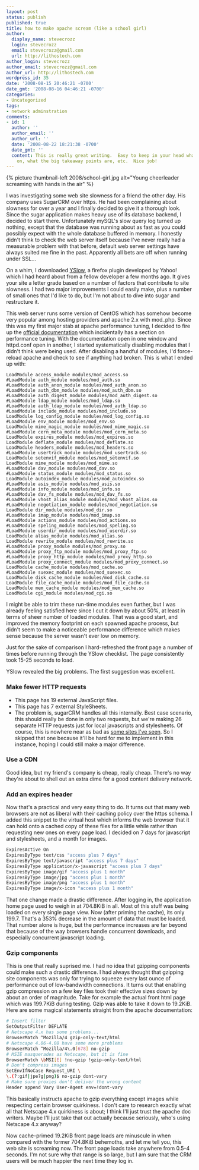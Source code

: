 ```yaml
---
layout: post
status: publish
published: true
title: how to make apache scream (like a school girl)
author:
  display_name: stevecrozz
  login: stevecrozz
  email: stevecrozz@gmail.com
  url: http://lithostech.com
author_login: stevecrozz
author_email: stevecrozz@gmail.com
author_url: http://lithostech.com
wordpress_id: 35
date: '2008-08-15 20:46:21 -0700'
date_gmt: '2008-08-16 04:46:21 -0700'
categories:
- Uncategorized
tags:
- network adminstration
comments:
- id: 1
  author: ''
  author_email: ''
  author_url: ''
  date: '2008-08-22 18:21:38 -0700'
  date_gmt: ''
  content: This is really great writing.  Easy to keep in your head what is going
    on, what the big takeaway points are, etc.  Nice job!
---
```

{% picture thumbnail-left 2008/school-girl.jpg alt="Young cheerleader screaming with hands in the air" %}

I was investigating some web site slowness for a friend the other day.
His company uses SugarCRM over https. He had been complaining about
slowness for over a year and I finally decided to give it a thorough
look. Since the sugar application makes heavy use of its database
backend, I decided to start there.  Unfortunately mySQL's slow query log
turned up nothing, except that the database was running about as fast as
you could possibly expect with the whole database buffered in memory. I
honestly didn't think to check the web server itself because I've never
really had a measurable problem with that before, default web server
settings have always suited me fine in the past. Apparently all bets are
off when running under SSL...

On a whim, I downloaded [YSlow](http://developer.yahoo.com/yslow/), a
firefox plugin developed by Yahoo! which I had heard about from a fellow
developer a few months ago. It gives your site a letter grade based on a
number of factors that contribute to site slowness. I had two major
improvements I could easily make, plus a number of small ones that I'd
like to do, but I'm not about to dive into sugar and restructure it.

<!--more-->

This web server runs some version of CentOS which has somehow become
very popular among hosting providers and apache 2.x with mod_php. Since
this was my first major stab at apache performance tuning, I decided to
fire up the [official documentation](http://httpd.apache.org/docs/2.0/)
which incidentally has a section on performance tuning. With the
documentation open in one window and httpd.conf open in another, I
started systematically disabling modules that I didn't think were being
used. After disabling a handful of modules, I'd force-reload apache and
check to see if anything had broken. This is what I ended up with:

~~~
LoadModule access_module modules/mod_access.so
#LoadModule auth_module modules/mod_auth.so
#LoadModule auth_anon_module modules/mod_auth_anon.so
#LoadModule auth_dbm_module modules/mod_auth_dbm.so
#LoadModule auth_digest_module modules/mod_auth_digest.so
#LoadModule ldap_module modules/mod_ldap.so
#LoadModule auth_ldap_module modules/mod_auth_ldap.so
#LoadModule include_module modules/mod_include.so
LoadModule log_config_module modules/mod_log_config.so
#LoadModule env_module modules/mod_env.so
LoadModule mime_magic_module modules/mod_mime_magic.so
#LoadModule cern_meta_module modules/mod_cern_meta.so
LoadModule expires_module modules/mod_expires.so
LoadModule deflate_module modules/mod_deflate.so
LoadModule headers_module modules/mod_headers.so
#LoadModule usertrack_module modules/mod_usertrack.so
LoadModule setenvif_module modules/mod_setenvif.so
LoadModule mime_module modules/mod_mime.so
#LoadModule dav_module modules/mod_dav.so
#LoadModule status_module modules/mod_status.so
LoadModule autoindex_module modules/mod_autoindex.so
#LoadModule asis_module modules/mod_asis.so
#LoadModule info_module modules/mod_info.so
#LoadModule dav_fs_module modules/mod_dav_fs.so
#LoadModule vhost_alias_module modules/mod_vhost_alias.so
#LoadModule negotiation_module modules/mod_negotiation.so
LoadModule dir_module modules/mod_dir.so
#LoadModule imap_module modules/mod_imap.so
#LoadModule actions_module modules/mod_actions.so
#LoadModule speling_module modules/mod_speling.so
#LoadModule userdir_module modules/mod_userdir.so
LoadModule alias_module modules/mod_alias.so
LoadModule rewrite_module modules/mod_rewrite.so
#LoadModule proxy_module modules/mod_proxy.so
#LoadModule proxy_ftp_module modules/mod_proxy_ftp.so
#LoadModule proxy_http_module modules/mod_proxy_http.so
#LoadModule proxy_connect_module modules/mod_proxy_connect.so
LoadModule cache_module modules/mod_cache.so
#LoadModule suexec_module modules/mod_suexec.so
LoadModule disk_cache_module modules/mod_disk_cache.so
LoadModule file_cache_module modules/mod_file_cache.so
LoadModule mem_cache_module modules/mod_mem_cache.so
LoadModule cgi_module modules/mod_cgi.so
~~~

I might be able to trim these run-time modules even further, but I was
already feeling satisfied here since I cut it down by about 50%, at
least in terms of sheer number of loaded modules. That was a good start,
and improved the memory footprint on each spawned apache process, but
didn't seem to make a noticeable performance difference which makes
sense because the server wasn't ever low on memory.

Just for the sake of comparison I hard-refreshed the front page a number
of times before running through the YSlow checklist. The page
consistently took 15-25 seconds to load.

YSlow revealed the big problems. The first suggestion was excellent.

### Make fewer HTTP requests

- This page has 19 external JavaScript files.
- This page has 7 external StyleSheets.
- The problem is, sugarCRM handles all this internally. Best case
  scenario, this should really be done in only two requests, but
  we're making 26 separate HTTP requests just for local javascripts
  and stylesheets. Of course, this is nowhere near as bad as [some
  sites I've seen](http://www.fresnobee.com). So I skipped that one
  because it'll be hard for me to implement in this instance, hoping
  I could still make a major difference.
### Use a CDN

Good idea, but my friend's company is cheap, really cheap. There's no
way they're about to shell out an extra dime for a good content delivery
network.

### Add an expires header

Now that's a practical and very easy thing to do. It turns out that many
web browsers are not as liberal with their caching policy over the https
schema. I added this snippet to the virtual host which informs the web
browser that it can hold onto a cached copy of these files for a little
while rather than requesting new ones on every page load. I decided on 7
days for javascript and stylesheets, and a month for images.

~~~ bash
ExpiresActive On
ExpiresByType text/css "access plus 7 days"
ExpiresByType text/javascript "access plus 7 days"
ExpiresByType application/x-javascript "access plus 7 days"
ExpiresByType image/gif "access plus 1 month"
ExpiresByType image/jpg "access plus 1 month"
ExpiresByType image/png "access plus 1 month"
ExpiresByType image/x-icon "access plus 1 month"
~~~

That one change made a drastic difference. After logging in, the
application home page used to weigh in at 704.8KiB in all. Most of this
stuff was being loaded on every single page view. Now (after priming the
cache), its only 199.7. That's a 353% decrease in the amount of data
that must be loaded. That number alone is huge, but the performance
increases are far beyond that because of the way browsers handle
concurrent downloads, and especially concurrent javascript loading.

### Gzip components

This is one that really suprised me. I had no idea that gzipping
components could make such a drastic difference. I had always thought
that gzipping site components was only for trying to squeeze every last
ounce of performance out of low-bandwidth connections. It turns out that
enabling gzip compression on a few key files took their effective sizes
down by about an order of magnitude. Take for example the actual front
html page which was 199.7KiB during testing. Gzip was able to take it
down to 19.2KiB. Here are some magical statements straight from the
apache documentation:

~~~ bash
# Insert filter
SetOutputFilter DEFLATE
# Netscape 4.x has some problems...
BrowserMatch ^Mozilla/4 gzip-only-text/html
# Netscape 4.06-4.08 have some more problems
BrowserMatch ^Mozilla/4\.0[678] no-gzip
# MSIE masquerades as Netscape, but it is fine
BrowserMatch \bMSI[E] !no-gzip !gzip-only-text/html
# Don't compress images
SetEnvIfNoCase Request_URI \
\.(?:gif|jpe?g|png)$ no-gzip dont-vary
# Make sure proxies don't deliver the wrong content
Header append Vary User-Agent env=!dont-vary
~~~

This basically instructs apache to gzip everything except images while
respecting certain browser quirkiness. I don't care to research exactly
what all that Netscape 4.x quirkiness is about; I think I'll just trust
the apache doc writers. Maybe I'll just take that out actually because
seriously, who's using Netscape 4.x anyway?

Now cache-primed 19.2KiB front page loads are minuscule in when compared
with the former 704.8KiB behemoths, and let me tell you, this web site
is screaming now. The front page loads take anywhere from 0.5-4 seconds.
I'm not sure why that range is so large, but I am sure that the CRM
users will be much happier the next time they log in.
